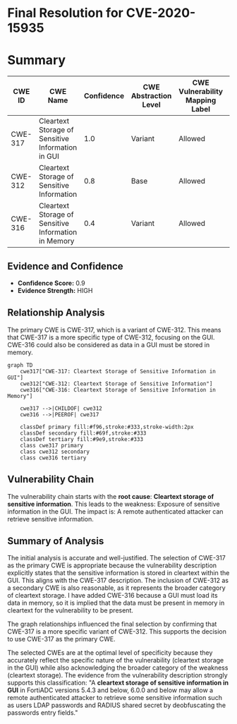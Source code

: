 # Final Resolution for CVE-2020-15935

# Summary
| CWE ID | CWE Name | Confidence | CWE Abstraction Level | CWE Vulnerability Mapping Label | CWE-Vulnerability Mapping Notes |
|---|---|---|---|---|---|
| CWE-317 | Cleartext Storage of Sensitive Information in GUI | 1.0 | Variant | Allowed | Primary CWE |
| CWE-312 | Cleartext Storage of Sensitive Information | 0.8 | Base | Allowed | Secondary Candidate CWE |
| CWE-316 | Cleartext Storage of Sensitive Information in Memory | 0.4 | Variant | Allowed | Secondary Candidate CWE |

## Evidence and Confidence

*   **Confidence Score:** 0.9
*   **Evidence Strength:** HIGH

## Relationship Analysis
The primary CWE is CWE-317, which is a variant of CWE-312. This means that CWE-317 is a more specific type of CWE-312, focusing on the GUI.
CWE-316 could also be considered as data in a GUI must be stored in memory.

```mermaid
graph TD
    cwe317["CWE-317: Cleartext Storage of Sensitive Information in GUI"]
    cwe312["CWE-312: Cleartext Storage of Sensitive Information"]
    cwe316["CWE-316: Cleartext Storage of Sensitive Information in Memory"]

    cwe317 -->|CHILDOF| cwe312
    cwe316 -->|PEEROF| cwe317

    classDef primary fill:#f96,stroke:#333,stroke-width:2px
    classDef secondary fill:#69f,stroke:#333
    classDef tertiary fill:#9e9,stroke:#333
    class cwe317 primary
    class cwe312 secondary
    class cwe316 tertiary
```

## Vulnerability Chain
The vulnerability chain starts with the **root cause**: **Cleartext storage of sensitive information**.
This leads to the weakness: Exposure of sensitive information in the GUI.
The impact is: A remote authenticated attacker can retrieve sensitive information.

## Summary of Analysis
The initial analysis is accurate and well-justified. The selection of CWE-317 as the primary CWE is appropriate because the vulnerability description explicitly states that the sensitive information is stored in cleartext within the GUI. This aligns with the CWE-317 description. The inclusion of CWE-312 as a secondary CWE is also reasonable, as it represents the broader category of cleartext storage. I have added CWE-316 because a GUI must load its data in memory, so it is implied that the data must be present in memory in cleartext for the vulnerability to be present.

The graph relationships influenced the final selection by confirming that CWE-317 is a more specific variant of CWE-312. This supports the decision to use CWE-317 as the primary CWE.

The selected CWEs are at the optimal level of specificity because they accurately reflect the specific nature of the vulnerability (cleartext storage in the GUI) while also acknowledging the broader category of the weakness (cleartext storage). The evidence from the vulnerability description strongly supports this classification: "A **cleartext storage of sensitive information in GUI** in FortiADC versions 5.4.3 and below, 6.0.0 and below may allow a remote authenticated attacker to retrieve some sensitive information such as users LDAP passwords and RADIUS shared secret by deobfuscating the passwords entry fields."